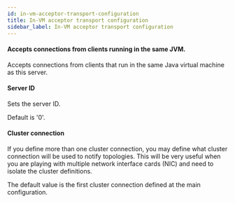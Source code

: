 ```yaml
---
id: in-vm-acceptor-transport-configuration
title: In-VM acceptor transport configuration
sidebar_label: In-VM acceptor transport configuration
---
```

#### Accepts connections from clients running in the same JVM.
Accepts connections from clients that run in the same Java virtual machine as this server.

#### Server ID
Sets the server ID. 

Default is '0'.

#### Cluster connection
If you define more than one cluster connection, you may define what cluster connection will be used to notify topologies. This will be very useful when you are playing with multiple network interface cards (NIC) and need to isolate the cluster definitions.

The default value is the first cluster connection defined at the main configuration.

